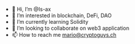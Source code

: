 - 👋 Hi, I’m @Is-ax
- 👀 I’m interested in blockchain, DeFi, DAO
- 🌱 I’m currently learning Solidity
- 💞️ I’m looking to collaborate on web3 application
- 📫 How to reach me mario@cryptoguys.ch

<!---
Is-ax/Is-ax is a ✨ special ✨ repository because its `README.md` (this file) appears on your GitHub profile.
You can click the Preview link to take a look at your changes.
--->
